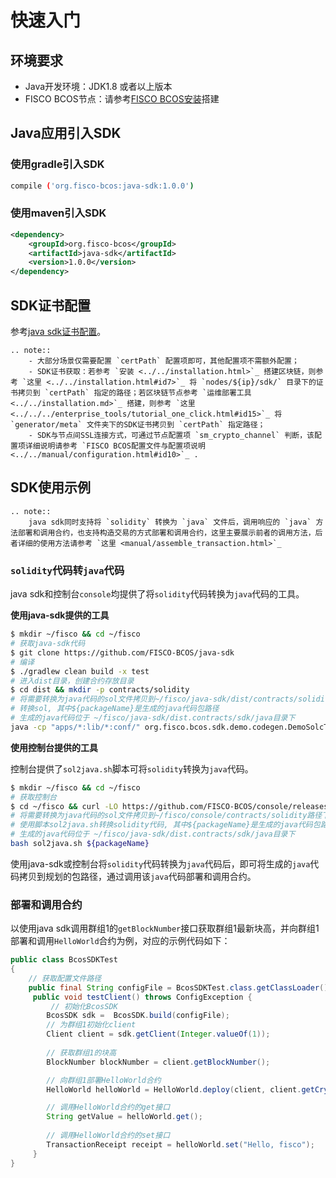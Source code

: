 # 快速入门

## 环境要求

- Java开发环境：JDK1.8 或者以上版本
- FISCO BCOS节点：请参考[FISCO BCOS安装](../../installation.html#fisco-bcos)搭建

## Java应用引入SDK

### 使用gradle引入SDK

```bash
compile ('org.fisco-bcos:java-sdk:1.0.0')
```

### 使用maven引入SDK

``` xml
<dependency>
    <groupId>org.fisco-bcos</groupId>
    <artifactId>java-sdk</artifactId>
    <version>1.0.0</version>
</dependency>
```

## SDK证书配置

参考[java sdk证书配置](manual/configuration.html#id2)。

```eval_rst
.. note::
    - 大部分场景仅需要配置 `certPath` 配置项即可，其他配置项不需额外配置；
    - SDK证书获取：若参考 `安装 <../../installation.html>`_ 搭建区块链，则参考 `这里 <../../installation.html#id7>`_ 将 `nodes/${ip}/sdk/` 目录下的证书拷贝到 `certPath` 指定的路径；若区块链节点参考 `运维部署工具 <../../installation.md>`_ 搭建，则参考 `这里 <../../../enterprise_tools/tutorial_one_click.html#id15>`_ 将 `generator/meta` 文件夹下的SDK证书拷贝到 `certPath` 指定路径；
    - SDK与节点间SSL连接方式，可通过节点配置项 `sm_crypto_channel` 判断，该配置项详细说明请参考 `FISCO BCOS配置文件与配置项说明 <../../manual/configuration.html#id10>`_ .
```

## SDK使用示例

```eval_rst
.. note::
    java sdk同时支持将 `solidity` 转换为 `java` 文件后，调用响应的 `java` 方法部署和调用合约，也支持构造交易的方式部署和调用合约，这里主要展示前者的调用方法，后者详细的使用方法请参考 `这里 <manual/assemble_transaction.html>`_ 
```

### `solidity`代码转`java`代码

java sdk和控制台`console`均提供了将`solidity`代码转换为`java`代码的工具。

**使用java-sdk提供的工具**
```bash
$ mkdir ~/fisco && cd ~/fisco
# 获取java-sdk代码
$ git clone https://github.com/FISCO-BCOS/java-sdk
# 编译
$ ./gradlew clean build -x test
# 进入dist目录，创建合约存放目录
$ cd dist && mkdir -p contracts/solidity
# 将需要转换为java代码的sol文件拷贝到~/fisco/java-sdk/dist/contracts/solidity路径下
# 转换sol, 其中${packageName}是生成的java代码包路径
# 生成的java代码位于 ~/fisco/java-sdk/dist.contracts/sdk/java目录下
java -cp "apps/*:lib/*:conf/" org.fisco.bcos.sdk.demo.codegen.DemoSolcToJava ${packageName}
```

**使用控制台提供的工具**

控制台提供了`sol2java.sh`脚本可将`solidity`转换为`java`代码。

```bash
$ mkdir ~/fisco && cd ~/fisco
# 获取控制台
$ cd ~/fisco && curl -LO https://github.com/FISCO-BCOS/console/releases/download/v1.3.0/download_console.sh && bash download_console.sh
# 将需要转换为java代码的sol文件拷贝到~/fisco/console/contracts/solidity路径下
# 使用脚本sol2java.sh转换solidity代码, 其中${packageName}是生成的java代码包路径
# 生成的java代码位于 ~/fisco/java-sdk/dist.contracts/sdk/java目录下
bash sol2java.sh ${packageName}
```

使用java-sdk或控制台将`solidity`代码转换为`java`代码后，即可将生成的`java`代码拷贝到规划的包路径，通过调用该`java`代码部署和调用合约。

### 部署和调用合约

以使用java sdk调用群组1的`getBlockNumber`接口获取群组1最新块高，并向群组1部署和调用`HelloWorld`合约为例，对应的示例代码如下：

```java
public class BcosSDKTest
{
    // 获取配置文件路径
    public final String configFile = BcosSDKTest.class.getClassLoader().getResource("config-example.toml").getPath();
     public void testClient() throws ConfigException {
         // 初始化BcosSDK
        BcosSDK sdk =  BcosSDK.build(configFile);
        // 为群组1初始化client
        Client client = sdk.getClient(Integer.valueOf(1));
    
        // 获取群组1的块高
        BlockNumber blockNumber = client.getBlockNumber();

        // 向群组1部署HelloWorld合约
        HelloWorld helloWorld = HelloWorld.deploy(client, client.getCryptoInterface());

        // 调用HelloWorld合约的get接口
        String getValue = helloWorld.get();
        
        // 调用HelloWorld合约的set接口
        TransactionReceipt receipt = helloWorld.set("Hello, fisco");
     }
}